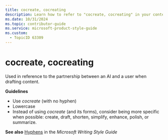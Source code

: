 ```yaml
---
title: cocreate, cocreating
description: Learn how to refer to "cocreate, cocreating" in your content.
ms.date: 10/31/2024
ms.topic: contributor-guide
ms.service: microsoft-product-style-guide
ms.custom:
  - TopicID 63309
---
```



# cocreate, cocreating



Used in reference to the partnership between an AI and a user when drafting content.

**Guidelines**

- Use *cocreate* (with no hyphen)
- Lowercase
- Instead of using *cocreate* (and its forms), consider being more specific when possible: create, draft, shorten, simplify, enhance, polish, or summarize.

**See also** [Hyphens](/style-guide/punctuation/dashes-hyphens/hyphens) in the *Microsoft Writing Style Guide*





